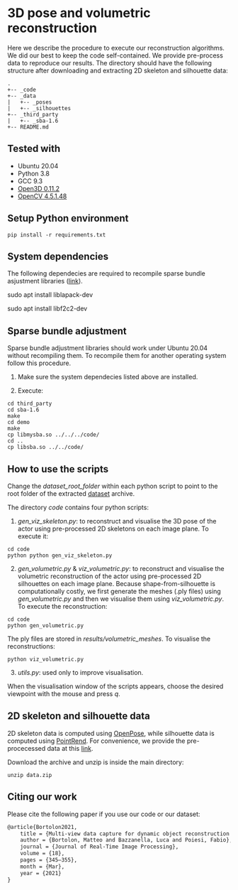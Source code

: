 # 3D pose and volumetric reconstruction

Here we describe the procedure to execute our reconstruction algorithms.
We did our best to keep the code self-contained.
We provide pre-process data to reproduce our results.
The directory should have the following structure after downloading and extracting 2D skeleton and silhouette data:

    .
    +-- _code
    +-- _data
    |   +-- _poses
    |   +-- _silhouettes
    +-- _third_party
    |   +-- _sba-1.6
    +-- README.md

## Tested with

- Ubuntu 20.04
- Python 3.8
- GCC 9.3
- [Open3D 0.11.2](http://www.open3d.org/docs/release/index.html)
- [OpenCV 4.5.1.48](https://opencv.org/releases/)

## Setup Python environment

```
pip install -r requirements.txt
```

## System dependencies

The following dependecies are required to recompile sparse bundle asjustment libraries ([link](http://users.ics.forth.gr/~lourakis/sba/)).

sudo apt install liblapack-dev

sudo apt install libf2c2-dev


## Sparse bundle adjustment

Sparse bundle adjustment libraries should work under Ubuntu 20.04 without recompiling them.
To recompile them for another operating system follow this procedure.

1) Make sure the system dependecies listed above are installed.

2) Execute:

```
cd third_party
cd sba-1.6
make
cd demo
make
cp libmysba.so ../../../code/
cd ..
cp libsba.so ../../code/

```

## How to use the scripts

Change the *dataset_root_folder* within each python script to point to the root folder of the extracted [dataset](https://drive.google.com/file/d/1AvkGph7TXxsxoqQXEVZErHHllutC4Ncc/view?usp=sharing) archive.

The directory *code* contains four python scripts:

1) *gen_viz_skeleton.py*: to reconstruct and visualise the 3D pose of the actor using pre-processed 2D skeletons on each image plane. To execute it:

```
cd code
python python gen_viz_skeleton.py
```

2) *gen_volumetric.py* & *viz_volumetric.py*: to reconstruct and visualise the volumetric reconstruction of the actor using pre-processed 2D silhouettes on each image plane.
Because shape-from-silhouette is computationally costly, we first generate the meshes (.ply files) using *gen_volumetric.py* and then we visualise them using *viz_volumetric.py*. To execute the reconstruction:

```
cd code
python gen_volumetric.py
```

The ply files are stored in *results/volumetric_meshes*. To visualise the reconstructions:

```
python viz_volumetric.py
```

3) *utils.py*: used only to improve visualisation.

When the visualisation window of the scripts appears, choose the desired viewpoint with the mouse and press *q*.


## 2D skeleton and silhouette data

2D skeleton data is computed using [OpenPose](https://github.com/CMU-Perceptual-Computing-Lab/openpose), while silhouette data is computed using [PointRend](https://github.com/facebookresearch/detectron2/tree/master/projects/PointRend).
For convenience, we provide the pre-procecessed data at this [link](https://drive.google.com/file/d/1NwX-x-ZaskilKmQgtiimrv0-EKSXcfVj/view?usp=sharing).

Download the archive and unzip is inside the main directory:

```
unzip data.zip
```

## Citing our work

Please cite the following paper if you use our code or our dataset:

```latex
@article{Bortolon2021,
    title = {Multi-view data capture for dynamic object reconstruction using handheld augmented reality mobiles},
    author = {Bortolon, Matteo and Bazzanella, Luca and Poiesi, Fabio},
    journal = {Journal of Real-Time Image Processing},
    volume = {18},
    pages = {345–355},
    month = {Mar},
    year = {2021}
}
```





